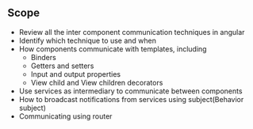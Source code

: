 ## Scope
* Review all the inter component communication techniques in angular
* Identify which technique to use and when
* How components communicate with templates, including 
    * Binders
    * Getters and setters
    * Input and output properties
    * View child and View children decorators
* Use services as intermediary to communicate between components
* How to broadcast notifications from services using subject(Behavior subject)
* Communicating using router